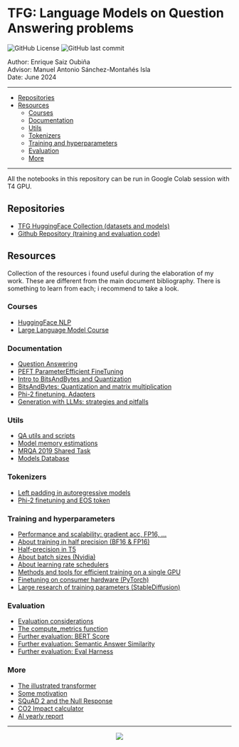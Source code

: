 # TFG: Language Models on Question Answering problems

![GitHub License](https://img.shields.io/github/license/enriquesaou/tfg-lm-qa) ![GitHub last commit](https://img.shields.io/github/last-commit/enriquesaou/tfg-lm-qa)

Author: Enrique Saiz Oubiña  
Advisor: Manuel Antonio Sánchez-Montañés Isla  
Date: June 2024

---
* [Repositories](#Repositories)
* [Resources](#Resources)
	* [Courses](#Courses)
	* [Documentation](#Documentation)
	* [Utils](#Utils)
	* [Tokenizers](#Tokenizers)
	* [Training and hyperparameters](#Trainingandhyperparameters)
	* [Evaluation](#Evaluation)
	* [More](#More)
---
All the notebooks in this repository can be run in Google Colab session with T4 GPU.

## <a name='Repositories'></a>Repositories
- [TFG HuggingFace Collection (datasets and models)](https://huggingface.co/collections/enriquesaou/tfg-66670a768e3ed59181581e65) 
- [Github Repository (training and evaluation code)](https://github.com/enriquesaou/tfg-lm-qa)


## <a name='Resources'></a>Resources
Collection of the resources i found useful during the elaboration of my work. These are different from the main document bibliography. There is something to learn from each; i recommend to take a look.
### <a name='Courses'></a>Courses
- [HuggingFace NLP](https://huggingface.co/learn/nlp-course)
- [Large Language Model Course](https://github.com/mlabonne/llm-course)


### <a name='Documentation'></a>Documentation
- [Question Answering](https://huggingface.co/tasks/question-answering)
- [PEFT ParameterEfficient FineTuning](https://huggingface.co/docs/peft/index)
- [Intro to BitsAndBytes and Quantization](https://huggingface.co/blog/4bit-transformers-bitsandbytes)
- [BitsAndBytes: Quantization and matrix multiplication](https://huggingface.co/blog/hf-bitsandbytes-integration) 
- [Phi-2 finetuning. Adapters](https://github.com/byh711/Phi2_finetuning)
- [Generation with LLMs: strategies and pitfalls](https://huggingface.co/docs/transformers/main/llm_tutorial)

### <a name='Utils'></a>Utils
- [QA utils and scripts](https://github.com/huggingface/transformers/tree/main/examples/pytorch/question-answering)
- [Model memory estimations](https://huggingface.co/spaces/hf-accelerate/model-memory-usage) 
- [MRQA 2019 Shared Task](https://github.com/mrqa/MRQA-Shared-Task-2019)
- [Models Database](https://epochai.org/data/epochdb/table) 

### <a name='Tokenizers'></a>Tokenizers
- [Left padding in autoregressive models](https://ai.stackexchange.com/questions/41485/while-fine-tuning-a-decoder-only-llm-like-llama-on-chat-dataset-what-kind-of-pa)
- [Phi-2 finetuning and EOS token](https://kaitchup.substack.com/p/phi-2-a-small-model-easy-to-fine)

### <a name='Trainingandhyperparameters'></a>Training and hyperparameters
- [Performance and scalability: gradient acc, FP16, ...](https://huggingface.co/docs/transformers/v4.18.0/en/performance)
- [About training in half precision (BF16 & FP16)](https://huggingface.co/microsoft/phi-2/discussions/19#657b81a7eda715a4be3c1642)
- [Half-precision in T5](https://discuss.huggingface.co/t/training-loss-0-0-validation-loss-nan/27950/4)
- [About batch sizes (Nvidia)](https://docs.nvidia.com/deeplearning/performance/dl-performance-fully-connected/index.html#batch-size)
- [About learning rate schedulers](https://www.reddit.com/r/MachineLearning/comments/oy3co1/d_how_to_pick_a_learning_rate_scheduler/)
- [Methods and tools for efficient training on a single GPU](https://huggingface.co/docs/transformers/main/en/perf_train_gpu_one)
- [Finetuning on consumer hardware (PyTorch)](https://pytorch.org/blog/finetune-llms/)
- [Large research of training parameters (StableDiffusion)](https://github.com/d8ahazard/sd_dreambooth_extension/discussions/547/)

### <a name='Evaluation'></a>Evaluation
- [Evaluation considerations](https://huggingface.co/docs/evaluate/considerations)
- [The compute_metrics function](https://stackoverflow.com/questions/75744031/why-do-we-need-to-write-a-function-to-compute-metrics-with-huggingface-questio)
- [Further evaluation: BERT Score](https://huggingface.co/spaces/evaluate-metric/bertscore)
- [Further evaluation: Semantic Answer Similarity](https://www.deepset.ai/blog/semantic-answer-similarity-to-evaluate-qa)
- [Further evaluation: Eval Harness](https://github.com/EleutherAI/lm-evaluation-harness)

### <a name='More'></a>More
- [The illustrated transformer](https://jalammar.github.io/illustrated-transformer/)
- [Some motivation](https://www.youtube.com/watch?v=GJDNkVDGM_s)
- [SQuAD 2 and the Null Response](https://qa.fastforwardlabs.com/no%20answer/null%20threshold/bert/distilbert/exact%20match/f1/robust%20predictions/2020/06/09/Evaluating_BERT_on_SQuAD.html#The-SQuAD2.0-dev-set)
- [CO2 Impact calculator](https://mlco2.github.io/impact/)
- [AI yearly report](https://aiindex.stanford.edu/report/)

---

<p align="center">
  <img src="https://visitcount.itsvg.in/api?id=tfg-lm-qa&label=visits&color=10&icon=5&pretty=false)](https://visitcount.itsvg.in" />
</a>